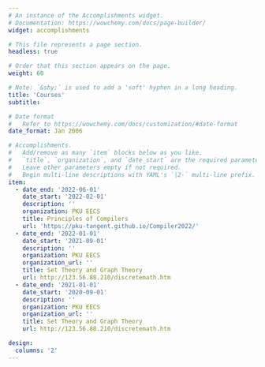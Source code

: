 ```yaml
---
# An instance of the Accomplishments widget.
# Documentation: https://wowchemy.com/docs/page-builder/
widget: accomplishments

# This file represents a page section.
headless: true

# Order that this section appears on the page.
weight: 60

# Note: `&shy;` is used to add a 'soft' hyphen in a long heading.
title: 'Courses'
subtitle:

# Date format
#   Refer to https://wowchemy.com/docs/customization/#date-format
date_format: Jan 2006

# Accomplishments.
#   Add/remove as many `item` blocks below as you like.
#   `title`, `organization`, and `date_start` are the required parameters.
#   Leave other parameters empty if not required.
#   Begin multi-line descriptions with YAML's `|2-` multi-line prefix.
item:
  - date_end: '2022-06-01'
    date_start: '2022-02-01'
    description: ''
    organization: PKU EECS
    title: Principles of Compilers
    url: 'https://pku-tangent.github.io/Compiler2022/'
  - date_end: '2022-01-01'
    date_start: '2021-09-01'
    description: ''
    organization: PKU EECS
    organization_url: ''
    title: Set Theory and Graph Theory
    url: http://123.56.88.210/discretemath.htm
  - date_end: '2021-01-01'
    date_start: '2020-09-01'
    description: ''
    organization: PKU EECS
    organization_url: ''
    title: Set Theory and Graph Theory
    url: http://123.56.88.210/discretemath.htm

design:
  columns: '2'
---
```

